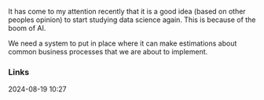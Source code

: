 It has come to my attention recently that it is a good idea (based on other peoples opinion) to start studying data science again. This is because of the boom of AI. 

We need a system to put in place where it can make estimations about common business processes that we are about to implement.  

### Links


2024-08-19 10:27
